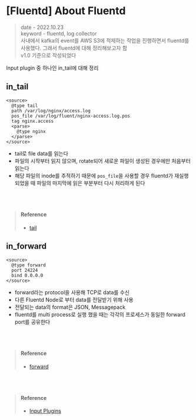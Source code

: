 # [Fluentd] About Fluentd
> date - 2022.10.23  
> keyword - fluentd, log collector  
> 사내에서 kafka의 event를 AWS S3에 적제하는 작업을 진행하면서 fluentd를 사용했다. 그래서 fluentd에 대해 정리해보고자 함  
> v1.0 기준으로 작성되었다  








Input plugin 중 하나인 in_tail에 대해 정리



## in_tail
```
<source>
  @type tail
  path /var/log/nginx/access.log
  pos_file /var/log/fluent/nginx-access.log.pos
  tag nginx.access
  <parse>
    @type nginx
  </parse>
</source>
```
* tail로 file data를 읽는다
* 파일의 시작부터 읽지 않으며, rotate되어 새로운 파일이 생성된 경우에만 처음부터 읽는다
* 해당 파일의 inode를 추적하기 때문에 `pos_file`을 사용할 경우 fluentd가 재실행되었을 때 파일의 마지막에 읽은 부분부터 다시 처리하게 된다






<br><br>

> #### Reference
> * [tail](https://docs.fluentd.org/input/tail)



## in_forward
```
<source>
  @type forward
  port 24224
  bind 0.0.0.0
</source>
```

* forward라는 protocol을 사용해 TCP로 data를 수신
* 다른 Fluentd Node로 부터 data를 전달받기 위해 사용
* 전달되는 data의 format은 JSON, Messagepack
* fluentd를 multi process로 실행 했을 때는 각각의 프로세스가 동일한 forward port를 공유한다


<br><br>

> #### Reference
> * [forward](https://docs.fluentd.org/input/forward)














<br><br>

> #### Reference
> * [Input Plugins](https://docs.fluentd.org/input)
